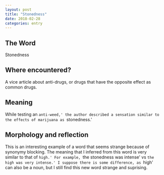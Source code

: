 ```yaml
---
layout: post
title: "Stonedness"
date: 2018-02-28
categories: entry
---
```

## The Word
Stonedness

## Where encountered?
A vice article about anti-drugs, or drugs that have the opposite effect as common drugs. 

## Meaning
While testing an `anti-weed,' the author described a sensation similar to the effects of marijuana as `stonedness.' 

## Morphology and reflection
This is an interesting example of a word that seems strange because of synonymy blocking. The meaning that I inferred from this word is very similar to that of `high.' For example, `the stonedness was intense' vs `the high was very intense.' I suppose there is some difference, as `high' can also be a noun, but I still find this new word strange and suprising.
